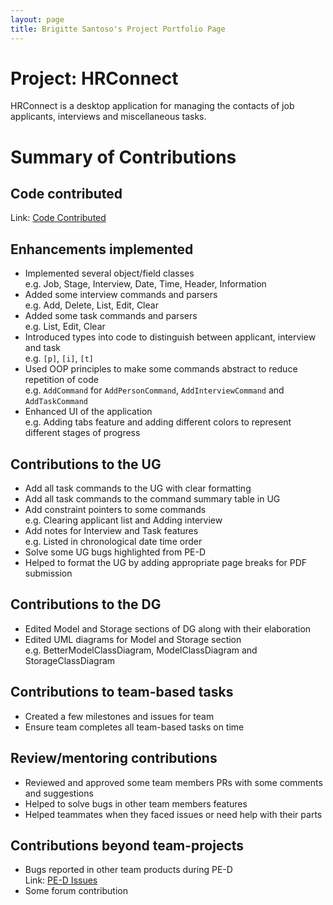 ```yaml
---
layout: page
title: Brigitte Santoso's Project Portfolio Page
---
```


# Project: HRConnect

HRConnect is a desktop application for managing the contacts of job applicants, interviews and miscellaneous tasks. <br>

# Summary of Contributions
## Code contributed

Link: <a href="https://nus-cs2103-ay2122s2.github.io/tp-dashboard/?search=brigittesantoso&breakdown=true&sort=groupTitle&sortWithin=title&since=2022-02-18&timeframe=commit&mergegroup=&groupSelect=groupByRepos&checkedFileTypes=docs~functional-code~test-code~other">Code Contributed</a>

## Enhancements implemented

- Implemented several object/field classes <br>
e.g. Job, Stage, Interview, Date, Time, Header, Information
- Added some interview commands and parsers <br>
e.g. Add, Delete, List, Edit, Clear
- Added some task commands and parsers <br>
e.g. List, Edit, Clear
- Introduced types into code to distinguish between applicant, interview and task <br>
e.g. `[p]`, `[i]`, `[t]`
- Used OOP principles to make some commands abstract to reduce repetition of code <br>
e.g. `AddCommand` for `AddPersonCommand`, `AddInterviewCommand` and `AddTaskCommand`
- Enhanced UI of the application <br>
e.g. Adding tabs feature and adding different colors to represent different stages of progress

## Contributions to the UG

- Add all task commands to the UG with clear formatting
- Add all task commands to the command summary table in UG
- Add constraint pointers to some commands <br>
e.g. Clearing applicant list and Adding interview
- Add notes for Interview and Task features <br>
e.g. Listed in chronological date time order
- Solve some UG bugs highlighted from PE-D
- Helped to format the UG by adding appropriate page breaks for PDF submission

## Contributions to the DG

- Edited Model and Storage sections of DG along with their elaboration
- Edited UML diagrams for Model and Storage section <br>
e.g. BetterModelClassDiagram, ModelClassDiagram and StorageClassDiagram

## Contributions to team-based tasks

- Created a few milestones and issues for team
- Ensure team completes all team-based tasks on time

## Review/mentoring contributions

- Reviewed and approved some team members PRs with some comments and suggestions
- Helped to solve bugs in other team members features
- Helped teammates when they faced issues or need help with their parts

## Contributions beyond team-projects

- Bugs reported in other team products during PE-D <br>
Link: <a href="https://github.com/brigittesantoso/ped/issues">PE-D Issues</a>
- Some forum contribution
